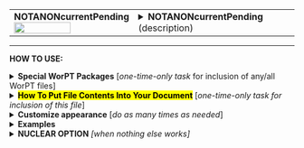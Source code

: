 <!--------------------------------------
   SCREEN SHOT
--------------------------------------->
<table>
<tr>
<td>
<font size="3"><b>NOTANONcurrentPending</b></font>
<br>
<img src="https://lh3.googleusercontent.com/d/1hQWaFzw0-oolj-ZgvmulSnWuO5ptYoTM" width=70%>
</td>
<td>
<details>
<summary><b>NOTANONcurrentPending</b> (description)</summary>
<b>NOTANONcurrentPending</b> is a file containing a short (1-few page) report for each team member, describing their current and pending (still under review) research grants, a section typically required by most grant solicitations. If the box is checked under "funding status?" column for a person on the PERSONNEL & FTE page, then that person's current/pending form will be generated and included as part of this file. All current/pending reports are formatted to have a consistant appearance. <br>
The information for the report is taken from that person's individual WorPT biosketch google sheet. The last page in that google sheet
is where the list of grants, and their statuses, are written.  The WorPT script will copy every grant that is still either active or has a status
indicating that no information regarding selection has yet been obtained, and will format those grants into this current/pending form. The NOTANONcurrentPending WorPT file can serve as the "Current & Pending Funding" section of your proposal. <br>
NOTE: WorPT biosketch spreadsheet files should be kept up-to-date so that the information that is extracted for both the current/pending and bio-sketch sections of a proposal have valid and current information.
</details>
</td>
</tr>
</table>
<hr>

<!--------------------------------------
   HOW TO USE
--------------------------------------->
<b>HOW TO USE:</b>

<!-- - - - - - - - - - - - - - - - - - - - - - - - - - - - 
             Special Packages
- - - - - - - - - - - - - - - - - - - - - - - - - - - - -->
<details>
<summary><b>Special WorPT Packages</b> [<i>one-time-only task</i> for inclusion of any/all WorPT files]</summary>
Copy/paste the special packages in preamble of your document, if you haven't done so previously. (see https://github.com/pmarcum/WorPT-Work-Plan-Tool-4-proposals/blob/main/WorPTpackages for more info).
</details>

<!-- - - - - - - - - - - - - - - - - - - - - - - - - - - - 
             Putting File Contents Into Document
- - - - - - - - - - - - - - - - - - - - - - - - - - - - -->
<details>
<summary><mark><b>How To Put File Contents Into Your Document</b></mark> [<i>one-time-only task for inclusion of this file</i>]</summary> 
<ol>
<li>COPY the lines in the code block below, then</li>
<li>PASTE into your document WHERE you want the content to appear, then</li>
<li>MODIFY the editable lines you just pasted in your document as needed. The lines that may be edited (or even deleted altogether if not wanted) are indicated by highlight below. </li>
</ol>
   
<pre><code>
\newpage                                          % [optional] (could instead use \clearpage, or comment out)
\include{<mark>do_NOT_manually_edit</mark>/NOTANONcurrentPending} % reset file parameters
%            ^^^^ replace do_NOT_manually_edit if not correct folder name

<mark>% Put <u>OPTIONAL</u> customizations for NOTANONcurrentPending HERE</mark>

\begin{NOTANONcurrentPending}
\end{NOTANONcurrentPending}  
</code></pre>

</details>

<!-- - - - - - - - - - - - - - - - - - - - - - - - - - - - 
             Customizations
- - - - - - - - - - - - - - - - - - - - - - - - - - - - -->
<details>
<summary><b>Customize appearance</b> [<i>do as many times as needed</i>]</summary>
The default settings for this file produce a nice-looking bio-sketch section without any additional manual manipulation, so you probably won't have to do any customization for this file. But if desired, you can change colors, font style and spacing using additional lines that are copy/pasted into your document. Specifically: 
<ol>
<li>COPY any or all lines in the code block below that are related to the formatting parameter that you want to edit. The lines below show default values. You will edit those values to make desired changes.</li>
<li>PASTE the copied lines into your document at the "% Put customizations for NOTANONcurrentPending HERE" line in the code that you copy/pasted in Step 2. Most importantly, the desired formatting lines should be pasted somewhere <b>between</b> the \include{do_NOT_manually_edit/NOTANONcurrentPending} and \begin{NOTANONcurrentPending} lines. </li>
<li>EDIT the pasted lines in your document, as desired.</li>
NOTE: The lines are grouped into categories to help you locate what you need. You can PICK AND CHOOSE the lines you want to paste into your document; you do not have to copy/paste all of the lines below (unless noted) and do not have to copy all lines within a group.<br>
<i>Highlights indicate what parts of the commands can be edited without breaking your LaTeX code.</i><br>
You can just comment out your added lines and recompile the document, if you want to return to default values.
</ol>

<!-- . . . . . . . . . . . . . . . . . . . . . . . . . . . . . . . .
                              Options   
<!-- . . . . . . . . . . . . . . . . . . . . . . . . . . . . . . -->
<table>
   
<tr>
<td><b>Column width adjustments</b></td>
<td><pre><code>
\dev\LeftSideWidth{<mark>1.5in</mark>}  % left side column width
\dev\RightSideWidth{<mark>5.0in</mark>} % right side column width
</code></pre></td>
</tr>
 
<tr>
<td><b>Font color and fontstyle</b></td>
<td><pre><code>
\def\NameBannerColor{<mark>Blue</mark>}              % Current/Pending top banner color
\def\NameBannerColor{<mark>White</mark>}             % Current/Pending top banner font color
\def\NameBannerFontstyle#1{<mark>\textbf</mark>{#1}} % boldface banner text
</code></pre></td>
</tr>
   
<tr>
<td><b>Color and font style of section dividers</b></td>
<td><pre><code>
\def\SectionColor{<mark>lightgray</mark>}         % "Current Support","Pending Grant Support" section divider color
\def\SectionFontColor{<mark>Black</mark>}         % "Current Support","Pending Grant Support" section divider font color
\def\SectionFontstyle#1{<mark>\textbf</mark>{#1}} % "Current Support","Pending Grant Support" section divider font style
</code></pre></td>
</tr>
   
<tr>
<td><b>Font color of "this proposal" tag</b></td>
<td>
If box is checked for "Include this proposal in funding status?" on the GENERAL INFO page in the WorPT spreadsheet, then this proposal will be included in PENDING list with this "this proposal" tag attached. 
<pre><code>
\def\ThisProposalColor{<mark>NavyBlue</mark>}  % "this proposal" font color in "pending" section
</code></pre></td>
</tr>

<tr>
<td><b>Font style of grant descriptors in left colum</b></td>
<td><pre><code>
\def\LeftFontstyle#1{<mark>\textbf</mark>{#1}} % boldface left column text
</code></pre></td>
</tr>

<tr>
<td><b>Table preamble - full control!</b></td>
<td>
Use table preamble for more control over table layout (removing/adding vertical lines, changing column alignment, etc).<br>
Copy/paste the ENTIRE below code in order to change default table preamble.<br>
<u>IMPORTANT</u> Most of table preamble can be changed EXCEPT <i>do <b>NOT</b> change "T" variable, and preserve the number of columns</i>
(eg, make sure that any 'p' that is removed is replaced by another alignment code). You may retain the parameters below (like \LeftSideWidth) and
define them separately as the above customization options show, or replace them entirely with hard-coded numbers. 
<pre><code>
\newcolumntype{T}{
  <mark>|p{\LeftSideWidth}</mark>    % grant descriptors, e.g. "Title", "Source of Support", etc.
  <mark>|p{\RightSideWidth}|</mark>  % right side, giving details for each descriptor
}
</code></pre></td>
</tr>
</table>
</details>

<!--------------------------------------
   EXAMPLES 
--------------------------------------->
<details>
<summary><b>Examples</b></summary>
The below is an example of how one can change the appearance of the contents within a LaTeX document. After copy/pasting the code to incorporate the file contents into my document, I decided to change the color of the name banners from blue to black, the font color to yellow, and to italicize the font in the name banner.  I also needed to make the right column a bit wider. To accomplish these tasks, I copy/pasted the relevant formatting lines that control these items and then edited my preferences. Here is a peek at what my LaTeX document looks like:  

<!--     INSERT IMAGE -->

NOTE: To return to default values, all I have to do is comment-out (put a "%" at the line's beginning) the "\def" formatting lines that I pasted. 
</details>

<!--------------------------------------
   NUCLEAR OPTION 
--------------------------------------->
<details>
<summary><b>NUCLEAR OPTION</b> <i>[when nothing else works]</i></summary>
If you just cannot get the table to look like you want it to look, you can always copy/paste the entire NOTANONcurrentPending.tex file that appears in the WorPT subfolder, into your document, and then edit at-will.  Some of the WorPT files involve complicated LaTeX code, so be sure that you have a good mastery of LaTeX and know what you are doing before implementing this option!
</details>
